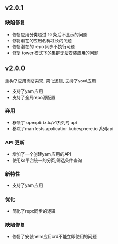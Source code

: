 <!---
Please do not delete this line of version tag
RELEASE_MARK v4.1.2 RELEASE_MARK
Please do not delete this line of version tag
-->
## v2.0.1

### 缺陷修复

- 修复应用分类超过 10 条后不显示的问题
- 修复潜在的应用名称过长的问题
- 修复潜在的 repo 同步不执行问题
- 修复 tower 模式下的集群无法安装应用的问题

<!---
Please do not delete this line of version tag
RELEASE_MARK v4.1.0 RELEASE_MARK
Please do not delete this line of version tag
-->

## v2.0.0
重构了应用商店实现, 简化逻辑, 支持了yaml应用

- 支持了yaml应用
- 支持了全局repo源配置

### 弃用
- 移除了 openpitrix.io/v1系列的 api
- 移除了manifests.application.kubesphere.io 系列api

### API 更新
- 增加了一个创建yaml应用的API
- 使用ks平台统一的分页,筛选条件查询

### 新特性
- 支持了yaml应用

### 优化
- 简化了repo同步的逻辑

### 缺陷修复
- 修复了安装helm应用crd不能立即使用的问题

